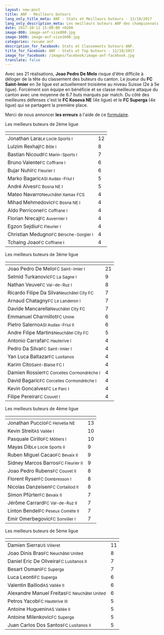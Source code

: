 ```yaml
---
layout: new-post
title: ANF - Meilleurs buteurs
lang_only_title_meta: ANF - Stats et Meilleurs buteurs - 12/10/2017
lang_only_description_meta: Les meilleurs buteurs ANF des championnats de football amateur de la 2e à la 5e ligue - 12/10/2017
date: 2017-10-12 15:00:00 +0200
image-800: image-anf-size800.jpg
image-1600: image-anf-size1600.jpg
categories: resume anf
description_for_facebook: Stats et Classements buteurs ANF.
title_for_facebook: ANF - Stats et Top buteurs - 12/10/2017
image_for_facebook: /images/facebook/image-anf-facebook.jpg
translate: false
---
```

Avec ses 21 réalisations, __Joao Pedro De Melo__ risque d'être difficile à déloger de la tête du classement des buteurs du canton. Le joueur du __FC Saint-Imier__ en 3e ligue est actuellement troisième au niveau Suisse (2e à 5e ligue). Forcément son équipe en bénéficie et se classe meilleure attaque du canton avec une moyenne de 6.7 buts marqués par match. Du côté des meilleures défenses c'est le __FC Kosova NE__ (4e ligue) et le __FC Superga__ (4e ligue) qui se partagent la première place.

Merci de nous annoncer <b>les erreurs</b> à l'aide de ce <a href="/formulaire-report-erreur" title="Signaler une erreur ou un problème">formulaire</a>.

Les meilleurs buteurs de 2ème ligue

<table class="table"><thead><tr><th><i class="fa fa-male"></i></th><th><i class="fa fa-futbol-o"></i></th></tr></thead><tbody><tr><td>Jonathan Lara<span class='d-block team-name'><small>Le Locle Sports I</small></span></td><td>12</td></tr><tr><td>Lulzim Rexhaj<span class='d-block team-name'><small>FC Bôle I</small></span></td><td>8</td></tr><tr><td>Bastian Nicoud<span class='d-block team-name'><small>FC Marin-Sports I</small></span></td><td>7</td></tr><tr><td>Bruno Valente<span class='d-block team-name'><small>FC Coffrane I</small></span></td><td>6</td></tr><tr><td>Bujar Nuhi<span class='d-block team-name'><small>FC Fleurier I</small></span></td><td>6</td></tr><tr><td>Marko Bagaric<span class='d-block team-name'><small>ASI Audax-Friul I</small></span></td><td>5</td></tr><tr><td>André Alves<span class='d-block team-name'><small>FC Bosna NE I</small></span></td><td>5</td></tr><tr><td>Mateo Navarro<span class='d-block team-name'><small>Neuchâtel Xamax FCS</small></span></td><td>4</td></tr><tr><td>Mihad Mehmedovic<span class='d-block team-name'><small>FC Bosna NE I</small></span></td><td>4</td></tr><tr><td>Aldo Perricone<span class='d-block team-name'><small>FC Coffrane I</small></span></td><td>4</td></tr><tr><td>Florian Nrecaj<span class='d-block team-name'><small>FC Auvernier I</small></span></td><td>4</td></tr><tr><td>Egzon Sejdiu<span class='d-block team-name'><small>FC Fleurier I</small></span></td><td>4</td></tr><tr><td>Christian Medugno<span class='d-block team-name'><small>FC Béroche-Gorgier I</small></span></td><td>4</td></tr><tr><td>Tchaing Joao<span class='d-block team-name'><small>FC Coffrane I</small></span></td><td>4</td></tr></tbody></table>

Les meilleurs buteurs de 3ème ligue

<table class="table"><thead><tr><th><i class="fa fa-male"></i></th><th><i class="fa fa-futbol-o"></i></th></tr></thead><tbody><tr><td>Joao Pedro De Melo<span class='d-block team-name'><small>FC Saint-Imier I</small></span></td><td>21</td></tr><tr><td>Selmid Turkanovic<span class='d-block team-name'><small>FC La Sagne I</small></span></td><td>9</td></tr><tr><td>Nathan Veuve<span class='d-block team-name'><small>FC Val-de-Ruz I</small></span></td><td>8</td></tr><tr><td>Ricardo Filipe Da Silva<span class='d-block team-name'><small>Neuchâtel City FC</small></span></td><td>7</td></tr><tr><td>Arnaud Chatagny<span class='d-block team-name'><small>FC Le Landeron I</small></span></td><td>7</td></tr><tr><td>Davide Mancarella<span class='d-block team-name'><small>Neuchâtel City FC</small></span></td><td>7</td></tr><tr><td>Emmanuel Charmillot<span class='d-block team-name'><small>FC Unine</small></span></td><td>6</td></tr><tr><td>Pietro Salerno<span class='d-block team-name'><small>ASI Audax-Friul II</small></span></td><td>6</td></tr><tr><td>Andre Filipe Martins<span class='d-block team-name'><small>Neuchâtel City FC</small></span></td><td>5</td></tr><tr><td>Antonio Carrafa<span class='d-block team-name'><small>FC Hauterive I</small></span></td><td>4</td></tr><tr><td>Pedro Da Silva<span class='d-block team-name'><small>FC Saint-Imier I</small></span></td><td>4</td></tr><tr><td>Yan Luca Baltazar<span class='d-block team-name'><small>FC Lusitanos</small></span></td><td>4</td></tr><tr><td>Karim Cito<span class='d-block team-name'><small>Saint-Blaise FC I</small></span></td><td>4</td></tr><tr><td>Damien Rossier<span class='d-block team-name'><small>FC Corcelles Cormondrèche I</small></span></td><td>4</td></tr><tr><td>David Bagaric<span class='d-block team-name'><small>FC Corcelles Cormondrèche I</small></span></td><td>4</td></tr><tr><td>Kevin Goncalves<span class='d-block team-name'><small>FC Le Parc I</small></span></td><td>4</td></tr><tr><td>Filipe Pereira<span class='d-block team-name'><small>FC Couvet I</small></span></td><td>4</td></tr></tbody></table>

Les meilleurs buteurs de 4ème ligue

<table class="table"><thead><tr><th><i class="fa fa-male"></i></th><th><i class="fa fa-futbol-o"></i></th></tr></thead><tbody><tr><td>Jonathan Puccio<span class='d-block team-name'><small>FC Helvetia NE</small></span></td><td>13</td></tr><tr><td>Kevin Streit<span class='d-block team-name'><small>AS Vallée I</small></span></td><td>10</td></tr><tr><td>Pasquale Cirillo<span class='d-block team-name'><small>FC Môtiers I</small></span></td><td>10</td></tr><tr><td>Mayas Dib<span class='d-block team-name'><small>Le Locle Sports II</small></span></td><td>9</td></tr><tr><td>Ruben Miguel Cacao<span class='d-block team-name'><small>FC Bevaix II</small></span></td><td>9</td></tr><tr><td>Sidney Marcos Barros<span class='d-block team-name'><small>FC Fleurier II</small></span></td><td>9</td></tr><tr><td>Joao Pedro Rubens<span class='d-block team-name'><small>FC Couvet II</small></span></td><td>8</td></tr><tr><td>Florent Ryser<span class='d-block team-name'><small>FC Dombresson I</small></span></td><td>8</td></tr><tr><td>Nicolas Danzeisen<span class='d-block team-name'><small>FC Cortaillod II</small></span></td><td>8</td></tr><tr><td>Simon Pfürter<span class='d-block team-name'><small>FC Bevaix II</small></span></td><td>7</td></tr><tr><td>Jérôme Carrard<span class='d-block team-name'><small>FC Val-de-Ruz II</small></span></td><td>7</td></tr><tr><td>Linton Bendel<span class='d-block team-name'><small>FC Peseux Comète II</small></span></td><td>7</td></tr><tr><td>Emir Omerbegovic<span class='d-block team-name'><small>FC Sonvilier I</small></span></td><td>7</td></tr></tbody></table>

Les meilleurs buteurs de 5ème ligue

<table class="table"><thead><tr><th><i class="fa fa-male"></i></th><th><i class="fa fa-futbol-o"></i></th></tr></thead><tbody><tr><td>Damien Sierra<span class='d-block team-name'><small>US Villeret</small></span></td><td>11</td></tr><tr><td>Joao Dinis Bras<span class='d-block team-name'><small>FC Neuchâtel United</small></span></td><td>8</td></tr><tr><td>Daniel Eric De Oliveira<span class='d-block team-name'><small>FC Lusitanos II</small></span></td><td>7</td></tr><tr><td>Besart Osmani<span class='d-block team-name'><small>FC Superga</small></span></td><td>7</td></tr><tr><td>Luca Leonti<span class='d-block team-name'><small>FC Superga</small></span></td><td>6</td></tr><tr><td>Valentin Baillod<span class='d-block team-name'><small>AS Vallée II</small></span></td><td>6</td></tr><tr><td>Alexandre Manuel Freitas<span class='d-block team-name'><small>FC Neuchâtel United</small></span></td><td>6</td></tr><tr><td>Petros Yacob<span class='d-block team-name'><small>FC Hauterive III</small></span></td><td>5</td></tr><tr><td>Antoine Huguenin<span class='d-block team-name'><small>AS Vallée II</small></span></td><td>5</td></tr><tr><td>Antoine Milenkovic<span class='d-block team-name'><small>FC Superga</small></span></td><td>5</td></tr><tr><td>Juan Carlos Dos Santos<span class='d-block team-name'><small>FC Lusitanos II</small></span></td><td>5</td></tr></tbody></table>

